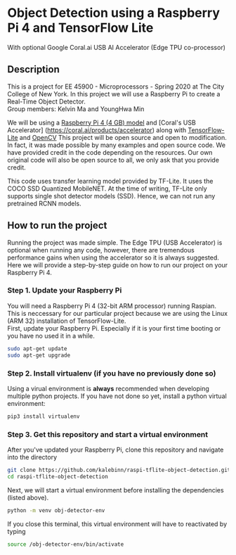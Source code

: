 # Object Detection using a Raspberry Pi 4 and TensorFlow Lite
With optional Google Coral.ai USB AI Accelerator (Edge TPU co-processor)  

## Description  
This is a project for EE 45900 - Microprocessors - Spring 2020 at The City College of New York. In this project we will use a Raspberry Pi to create a Real-Time Object Detector.  
Group members: Kelvin Ma and YoungHwa Min  
  
We will be using a [Raspberry Pi 4 (4 GB) model](https://www.raspberrypi.org/products/raspberry-pi-4-model-b/?variant=raspberry-pi-4-model-b-4gb) and [Coral's USB Accelerator] (https://coral.ai/products/accelerator) along with [TensorFlow-Lite](https://www.tensorflow.org/lite/) and [OpenCV](https://opencv.org/)  This project will be open source and open to modification. In fact, it was made possible by many examples and open source code. We have provided credit in the code depending on the resources. Our own original code will also be open source to all, we only ask that you provide credit.   

This code uses transfer learning model provided by TF-Lite. It uses the COCO SSD Quantized MobileNET. At the time of writing, TF-Lite only supports single shot detector models (SSD). Hence, we can not run any pretrained RCNN models.  
   
## How to run the project 
Running the project was made simple. The Edge TPU (USB Accelerator) is optional when running any code, however, there are tremendous performance gains when using the accelerator so it is always suggested. Here we will provide a step-by-step guide on how to run our project on your Raspberry Pi 4.  

### Step 1. Update your Raspberry Pi
You will need a Raspberry Pi 4 (32-bit ARM processor) running Raspian. This is neccessary for our particular project because we are using the Linux (ARM 32) installation of TensorFlow-Lite.   
First, update your Raspberry Pi. Especially if it is your first time booting or you have no used it in a while.  
```bash
sudo apt-get update  
sudo apt-get upgrade  
```  
### Step 2. Install virtualenv (if you have no previously done so)
Using a virual environment is **always** recommended when developing multiple python projects. If you have not done so yet, install a python virtual environment:  
```bash
pip3 install virtualenv
```
### Step 3. Get this repository and start a virtual environment
After you've updated your Raspberry Pi, clone this repository and navigate into the directory  
```bash
git clone https://github.com/kalebinn/raspi-tflite-object-detection.git  
cd raspi-tflite-object-detection  
```
  
Next, we will start a virtual environment before installing the dependencies (listed above).  
```bash
python -m venv obj-detector-env
```  
If you close this terminal, this virtual environment will have to reactivated by typing  
```bash
source /obj-detector-env/bin/activate
```
